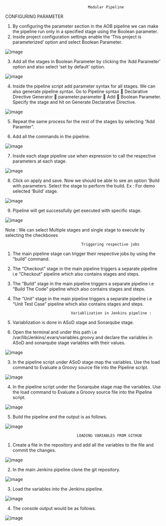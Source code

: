                                          Modular Pipeline
CONFIGURING PARAMETER 
1)	By configuring the parameter section in the AOB pipeline we can make the pipeline run only in a specified stage using the Boolean parameter.
2)	Inside project configuration settings enable the ‘This project is parameterized’ option and select Boolean Parameter.

![image](https://user-images.githubusercontent.com/95271479/219564263-43c90d4e-4ee6-4584-975e-ea9bf9e70233.png)

3)	Add all the stages in Boolean Parameter by clicking the ‘Add Parameter’ option and also select ‘set by default’ option.

![image](https://user-images.githubusercontent.com/95271479/219564448-db66ddcd-67a8-4349-9e3d-1fd5ebe16020.png)

4)	Inside the pipeline script add parameter syntax for all stages. We can also generate pipeline syntax. Go to Pipeline syntax  Declarative Directive Generator  parameter.parameter  Add  Boolean Parameter. Specify the stage and hit on Generate Declarative Directive.

![image](https://user-images.githubusercontent.com/95271479/219564507-93a4b8df-e298-4ad2-bb4e-a7ee3426532a.png)

5)	Repeat the same process for the rest of the stages by selecting “Add Paramter”.

6)	Add all the commands in the pipeline.

![image](https://user-images.githubusercontent.com/95271479/219564571-cb9a289d-4616-4a38-857b-2dc11948130d.png)

7)	Inside each stage pipeline use when expression to call the respective parameters at each stage.

![image](https://user-images.githubusercontent.com/95271479/219564662-7c3ec9dc-b868-49bb-90e6-6a990adf3e8d.png)

8)	Click on apply and save. Now we should be able to see an option  ‘Build with parameters. Select the stage to perform the build. Ex : For demo selected ‘Build’ stage.

![image](https://user-images.githubusercontent.com/95271479/219564730-23265de0-74be-452d-9ee1-502676cbc9f6.png)

9)	Pipeline will get successfully get executed with specific stage.

![image](https://user-images.githubusercontent.com/95271479/219564788-a51ed03e-c13f-484e-9b8f-4f93264228c5.png)

Note : We can select Multiple stages and single stage to execute by selecting the checkboxes

                                      Triggering respective jobs
                                      
1)	The main pipeline stage can trigger their respective jobs by using the “build” command.

2)	The “Checkout” stage in the main pipeline triggers a separate pipeline i.e “Checkout” pipeline which also contains stages and steps.

3)	The “Build” stage in the main pipeline triggers a separate pipeline i.e “Build The Code” pipeline which also contains stages and steps.

4)	The “Unit” stage in the main pipeline triggers a separate pipeline i.e “Unit Test Case” pipeline which also contains stages and steps.

                                  Variablization in Jenkins pipeline :

1)	Variablization is done in ASoD stage and Sonarqube stage.

2)	Open the terminal and under this path i.e /var/lib/Jenkins/.evars/variables.groovy and declare the variables in ASoD and sonarqube stage variables with their values.

![image](https://user-images.githubusercontent.com/95271479/219565287-4f7e6fed-8ff2-4d39-92f7-e08d0a7c8048.png)

3)	In the pipeline script under ASoD stage map the variables. Use the load command to Evaluate a Groovy source file into the Pipeline script. 

![image](https://user-images.githubusercontent.com/95271479/219565487-242c7eed-01d2-4969-b5a1-b1889770143b.png)

4)	In the pipeline script under the Sonarqube stage map the variables. Use the load command to Evaluate a Groovy source file into the Pipeline script. 

![image](https://user-images.githubusercontent.com/95271479/219565565-781f9500-44ff-459b-91f7-5262d9eb6428.png)

5)	Build the pipeline and the output is as follows.

![image](https://user-images.githubusercontent.com/95271479/219565653-d92ab28f-6026-4a19-9168-3df7cb010c58.png)

                                    LOADING VARIABLES FROM GITHUB
                                    
 1)	Create a file in the repository and add all the variables to the file and commit the changes.
 
 ![image](https://user-images.githubusercontent.com/95271479/219565840-acdbe6a5-5273-400b-a4dd-d540366bc512.png)

2)	In the main Jenkins pipeline clone the git repository.

![image](https://user-images.githubusercontent.com/95271479/219565921-23cae93f-3d64-47b3-9b49-6afb8198f9e6.png)

3)	Load the variables into the Jenkins pipeline.

![image](https://user-images.githubusercontent.com/95271479/219565976-11c306cb-2569-4e80-af97-1b2a16f541c4.png)

4)	The console output would be as follows.

![image](https://user-images.githubusercontent.com/95271479/219566071-589d3ccd-13e1-43f9-a49d-1382a2f1cb52.png)
